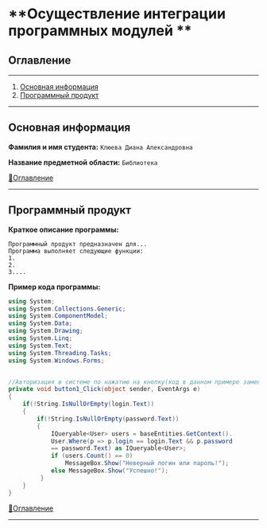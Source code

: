 # **Осуществление интеграции программных модулей **
## Оглавление 
---
1. [Основная информация](#Краткое-описание-программы)
2. [Программный продукт](#Программный-продукт)
---
## Основная информация
**Фамилия и имя студента:**  ```Клюева Диана Александровна```

**Название предметной области:** ```Библиотека```

[:arrow_up_small:Оглавление](#Оглавление)

---
## Программный продукт
**Краткое описание программы:**
```
Программный продукт предназначен для...
Программа выполняет следующие функции:
1.
2.
3....
```
**Пример кода программы:**
```c#
using System;
using System.Collections.Generic;
using System.ComponentModel;
using System.Data;
using System.Drawing;
using System.Linq;
using System.Text;
using System.Threading.Tasks;
using System.Windows.Forms;


//Авторизация в системе по нажатию на кнопку(код в данном примере замените на свой)
private void button1_Click(object sender, EventArgs e)
{
    if(!String.IsNullOrEmpty(login.Text))
    {
        if(!String.IsNullOrEmpty(password.Text))
        {
            IQueryable<User> users = baseEntities.GetContext().
            User.Where(p => p.login == login.Text && p.password 
            == password.Text) as IQueryable<User>;
            if (users.Count() == 0) 
                MessageBox.Show("Неверный логин или пароль!");
            else MessageBox.Show("Успешно!");
         }
    }
}
```
[:arrow_up_small:Оглавление](#Оглавление)

---
